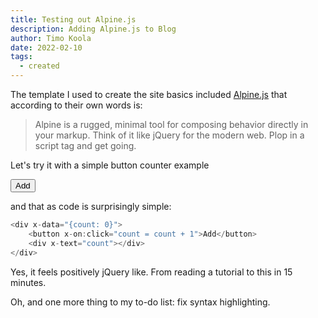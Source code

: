 ```yaml
---
title: Testing out Alpine.js
description: Adding Alpine.js to Blog
author: Timo Koola
date: 2022-02-10
tags:
  - created
---
```


The template I used to create the site basics included [Alpine.js](https://alpinejs.dev/) that according to their own words is:

> Alpine is a rugged, minimal tool for composing behavior directly in your markup. Think of it like jQuery for the modern web. Plop in a script tag and get going.

Let's try it with a simple button counter example

<div x-data="{count: 0}">
<button x-on:click="count = count + 1">Add</button>
<div x-text="count"></div>
</div>

and that as code is surprisingly simple:

```javascript
<div x-data="{count: 0}">
    <button x-on:click="count = count + 1">Add</button>
    <div x-text="count"></div>
</div>
```

Yes, it feels positively jQuery like. From reading a tutorial to this in 15 minutes.

Oh, and one more thing to my to-do list: fix syntax highlighting.